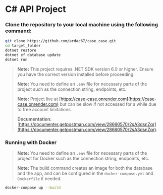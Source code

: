 
# C# API Project

### Clone the repository to your local machine using the following command:

```sh
git clone https://github.com/ardac67/case_case.git
cd target_folder
dotnet restore
dotnet ef database update
dotnet run
```

> **Note:** This project requires .NET SDK version 6.0 or higher. Ensure you have the correct version installed before proceeding.
> 
> **Note:** You need to define an `.env` file for necessary parts of the project such as the connection string, endpoints, etc.
> 
> **Note:** Project live at [https://case-case.onrender.com](https://case-case.onrender.com) but can be slow if not accessed for a while due to free account limitations.
> 
> **Documentation:** [https://documenter.getpostman.com/view/28660570/2sA3dsnZqr](https://documenter.getpostman.com/view/28660570/2sA3dsnZqr).

### Running with Docker

> **Note:** You need to define an `.env` file for necessary parts of the project for Docker such as the connection string, endpoints, etc.
> 
> **Note:** The build command creates an image for both the database and the app, and can be configured in the `docker-compose.yml` and `Dockerfile` if needed.
```sh
docker-compose up --build
```
